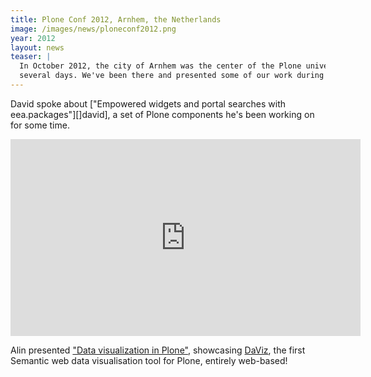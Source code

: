 ```yaml
---
title: Plone Conf 2012, Arnhem, the Netherlands
image: /images/news/ploneconf2012.png
year: 2012
layout: news
teaser: |
  In October 2012, the city of Arnhem was the center of the Plone universe for
  several days. We've been there and presented some of our work during the past year
---
```


David spoke about ["Empowered widgets and portal searches with eea.packages"][]david],
a set of Plone components he's been working on for some time.

<iframe width="560" height="315" src="http://www.youtube.com/embed/aZYiHreDbUw" frameborder="0" allowfullscreen></iframe>

Alin presented ["Data visualization in Plone"][alin], showcasing [DaViz][daviz],
the first Semantic web data visualisation tool for Plone, entirely web-based! 

[david]: http://www.ploneconf.org/the-event/talks/conference-talks/empowered-widgets-and-portal-searches-with-eea.-packages
[daviz]: http://daviz.eionet.europa.eu/
[alin]: http://www.slideshare.net/avoinea/data-visualization-in-plone-14675171